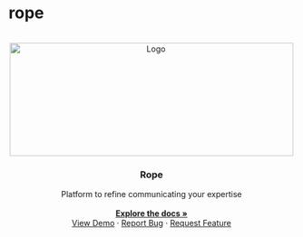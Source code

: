 # rope

<!-- PROJECT LOGO -->
<br />
<div align="center" id='readme-top'>
  <img src="https://images.stockcake.com/public/7/d/e/7de5e9f4-7e5a-4c29-b504-90cb82cfb0f5_large/mystical-chain-magic-stockcake.jpg" alt="Logo" target='blank' width="500" height="200" style=''>

  <h3 align="center">Rope</h3>

  <p align="center">
    Platform to refine communicating your expertise
    <br />
    <br />
    <a href="https://github.com/WackyChomp/rope"><strong>Explore the docs »</strong></a>
    <br />
    <a href="https://github.com/WackyChomp/rope">View Demo</a>
    ·
    <a href="https://github.com/WackyChomp/rope/issues">Report Bug</a>
    ·
    <a href="https://github.com/WackyChomp/rope/issues">Request Feature</a>
  </p>
</div>

<br />